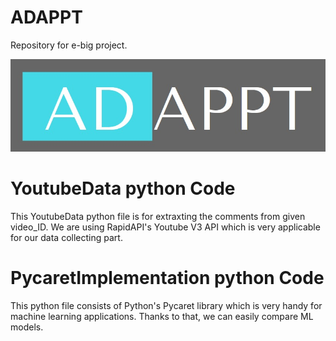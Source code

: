 # ADAPPT
Repository for e-big project.

![GitHub Logo](/images/logo.jpeg)

# YoutubeData python Code
This YoutubeData python file is for extraxting the comments from given video_ID. We are using RapidAPI's Youtube V3 API which is very applicable for our data collecting part.
# PycaretImplementation python Code
This python file consists of Python's Pycaret library which is very handy for machine learning applications. Thanks to that, we can easily compare ML models.



